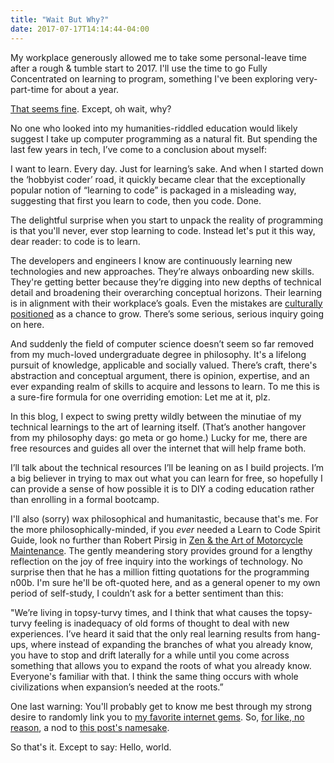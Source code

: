 ```yaml
---
title: "Wait But Why?"
date: 2017-07-17T14:14:44-04:00
---
```


My workplace generously allowed me to take some personal-leave time after a rough & tumble start to 2017. I'll use the time to go Fully Concentrated on learning to program, something I've been exploring very-part-time for about a year.

<a href="http://i0.kym-cdn.com/photos/images/newsfeed/000/962/640/658.png" target="_blank">That seems fine</a>. Except, oh wait, why?

No one who looked into my humanities-riddled education would likely suggest I take up computer programming as a natural fit. But spending the last few years in tech, I’ve come to a conclusion about myself:

I want to learn. Every day. Just for learning’s sake. And when I started down the ‘hobbyist coder’ road, it quickly became clear that the exceptionally popular notion of “learning to code” is packaged in a misleading way, suggesting that first you learn to code, then you code. Done. 

The delightful surprise when you start to unpack the reality of programming is that you'll never, ever stop learning to code. Instead let's put it this way, dear reader: to code is to learn.

The developers and engineers I know are continuously learning new technologies and new approaches. They’re always onboarding new skills. They're getting better because they’re digging into new depths of technical detail and broadening their overarching conceptual horizons. Their learning is in alignment with their workplace’s goals. Even the mistakes are <a href="https://codeascraft.com/2012/05/22/blameless-postmortems/" target="_blank">culturally positioned</a> as a chance to grow. There’s some serious, serious inquiry going on here. 

And suddenly the field of computer science doesn’t seem so far removed from my much-loved undergraduate degree in philosophy. It's a lifelong pursuit of knowledge, applicable and socially valued. There’s craft, there's abstraction and conceptual argument, there is opinion, expertise, and an ever expanding realm of skills to acquire and lessons to learn. To me this is a sure-fire formula for one overriding emotion: Let me at it, plz.

In this blog, I expect to swing pretty wildly between the minutiae of my technical learnings to the art of learning itself. (That’s another hangover from my philosophy days: go meta or go home.) Lucky for me, there are free resources and guides all over the internet that will help frame both.

I’ll talk about the technical resources I’ll be leaning on as I build projects. I’m a big believer in trying to max out what you can learn for free, so hopefully I can provide a sense of how possible it is to DIY a coding education rather than enrolling in a formal bootcamp.

I'll also (sorry) wax philosophical and humanitastic, because that's me. For the more philosophically-minded, if you *ever* needed a Learn to Code Spirit Guide, look no further than Robert Pirsig in <a href="https://archive.org/details/ZenAndTheArtOfMotorcycleRepair-RobertPirsig" target="_blank">Zen & the Art of Motorcycle Maintenance</a>. The gently meandering story provides ground for a lengthy reflection on the joy of free inquiry into the workings of technology. No surprise then that he has a million fitting quotations for the programming n00b. I'm sure he'll be oft-quoted here, and as a general opener to my own period of self-study, I couldn’t ask for a better sentiment than this:

"We’re living in topsy-turvy times, and I think that what causes the topsy-turvy feeling is inadequacy of old forms of thought to deal with new experiences. I’ve heard it said that the only real learning results from hang-ups, where instead of expanding the branches of what you already know, you have to stop and drift laterally for a while until you come across something that allows you to expand the roots of what you already know. Everyone's familiar with that. I think the same thing occurs with whole civilizations when expansion’s needed at the roots.”

One last warning: You'll probably get to know me best through my strong desire to randomly link you to <a href="https://www.youtube.com/watch?v=9UrKcfh43zM" target="_blank">my favorite internet gems</a>. So, <a href="https://www.youtube.com/watch?v=8AhZFUFyyiI" target="_blank">for like, no reason</a>, a nod to <a href="https://www.waitbutwhy.com" target="_blank">this post's namesake</a>.

So that's it. Except to say: Hello, world.
